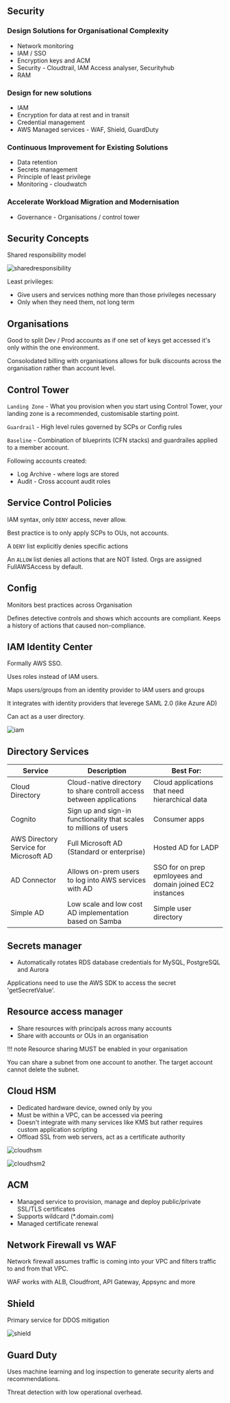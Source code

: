 ## Security

### Design Solutions for Organisational Complexity

- Network monitoring
- IAM / SSO
- Encryption keys and ACM
- Security - Cloudtrail, IAM Access analyser, Securityhub
- RAM

### Design for new solutions

- IAM
- Encryption for data at rest and in transit
- Credential management
- AWS Managed services - WAF, Shield, GuardDuty

### Continuous Improvement for Existing Solutions

- Data retention
- Secrets management
- Principle of least privilege
- Monitoring - cloudwatch

### Accelerate Workload Migration and Modernisation

- Governance - Organisations / control tower

## Security Concepts

Shared responsibility model

![sharedresponsibility](../../assets/images/sharedresponsibility.png "sharedresponsibility.png")

Least privileges:

- Give users and services nothing more than those privileges necessary
- Only when they need them, not long term

## Organisations

Good to split Dev / Prod accounts as if one set of keys get accessed it's only within the one environment.

Consolodated billing with organisations allows for bulk discounts across the organisation rather than account level.

## Control Tower

`Landing Zone` - What you provision when you start using Control Tower, your landing zone is a recommended, customisable starting point.

`Guardrail` - High level rules governed by SCPs or Config rules

`Baseline` - Combination of blueprints (CFN stacks) and guardrailes applied to a member account.

Following accounts created:

- Log Archive - where logs are stored
- Audit - Cross account audit roles

## Service Control Policies

IAM syntax, only `DENY` access, never allow.

Best practice is to only apply SCPs to OUs, not accounts.

A `DENY` list explicitly denies specific actions

An `ALLOW` list denies all actions that are NOT listed. Orgs are assigned FullAWSAccess by default.

## Config

Monitors best practices across Organisation

Defines detective controls and shows which accounts are compliant. Keeps a history of actions that caused non-compliance.

## IAM Identity Center

Formally AWS SSO.

Uses roles instead of IAM users.

Maps users/groups from an identity provider to IAM users and groups

It integrates with identity providers that leverege SAML 2.0 (like Azure AD)

Can act as a user directory.

![iam](../../assets/images/iam.png "iam.png")

## Directory Services

| Service | Description | Best For: |
| ------- | ----------- | --------- |
| Cloud Directory | Cloud-native directory to share controll access between applications | Cloud applications that need hierarchical data |
| Cognito | Sign up and sign-in functionality that scales to millions of users | Consumer apps |
| AWS Directory Service for Microsoft AD | Full Microsoft AD (Standard or enterprise) | Hosted AD for LADP |
| AD Connector | Allows on-prem users to log into AWS services with AD | SSO for on prep epmloyees and domain joined EC2 instances |
| Simple AD | Low scale and low cost AD implementation based on Samba | Simple user directory |

## Secrets manager

- Automatically rotates RDS database credentials for MySQL, PostgreSQL and Aurora

Applications need to use the AWS SDK to access the secret 'getSecretValue'.

## Resource access manager

- Share resources with principals across many accounts
- Share with accounts or OUs in an organisation

!!! note
    Resource sharing MUST be enabled in your organisation

You can share a subnet from one account to another. The target account cannot delete the subnet.

## Cloud HSM

- Dedicated hardware device, owned only by you
- Must be within a VPC, can be accessed via peering
- Doesn't integrate with many services like KMS but rather requires custom application scripting
- Offload SSL from web servers, act as a certificate authority

![cloudhsm](../../assets/images/cloudhsm.png "cloudhsm.png")

![cloudhsm2](../../assets/images/cloudhsm2.png "cloudhsm2.png")

## ACM

- Managed service to provision, manage and deploy public/private SSL/TLS certificates
- Supports wildcard (*.domain.com)
- Managed certificate renewal

## Network Firewall vs WAF

Network firewall assumes traffic is coming into your VPC and filters traffic to and from that VPC.

WAF works with ALB, Cloudfront, API Gateway, Appsync and more

## Shield

Primary service for DDOS mitigation

![shield](../../assets/images/shield.png "shield.png")

## Guard Duty

Uses machine learning and log inspection to generate security alerts and recommendations.

Threat detection with low operational overhead.
